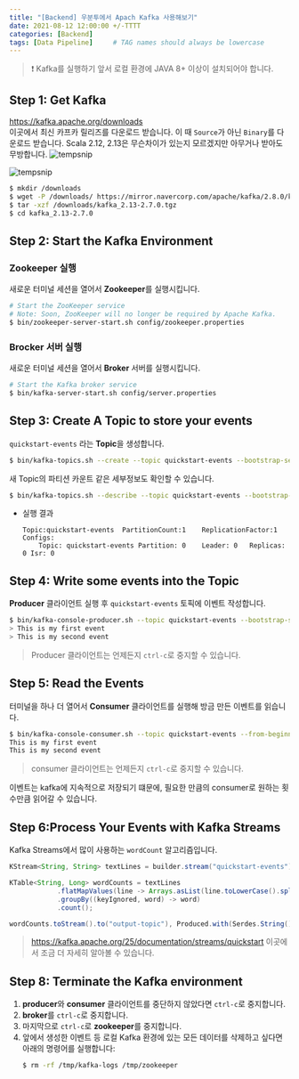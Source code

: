 ```yaml
---
title: "[Backend] 우분투에서 Apach Kafka 사용해보기"
date: 2021-08-12 12:00:00 +/-TTTT
categories: [Backend]
tags: [Data Pipeline]     # TAG names should always be lowercase
---
```

> ❗ Kafka를 실행하기 앞서 로컬 환경에 JAVA 8+ 이상이 설치되어야 합니다. 

## Step 1: Get Kafka
https://kafka.apache.org/downloads  
이곳에서 최신 카프카 릴리즈를 다운로드 받습니다. 이 때 `Source`가 아닌 `Binary`를 다운로드 받습니다. Scala 2.12, 2.13은 무슨차이가 있는지 모르겠지만 아무거나 받아도 무방합니다.
![tempsnip](https://user-images.githubusercontent.com/67721382/129180393-9c012dd4-13d0-4d18-8741-3a69fd60b745.png)

![tempsnip](https://user-images.githubusercontent.com/67721382/129180620-47319016-55e6-486b-87de-2eb73990a946.png)

```sh
$ mkdir /downloads
$ wget -P /downloads/ https://mirror.navercorp.com/apache/kafka/2.8.0/kafka_2.12-2.8.0.tgz
$ tar -xzf /downloads/kafka_2.13-2.7.0.tgz
$ cd kafka_2.13-2.7.0
```

## Step 2: Start the Kafka Environment
### Zookeeper 실행
새로운 터미널 세션을 열어서 **Zookeeper**를 실행시킵니다.
```sh
# Start the ZooKeeper service
# Note: Soon, ZooKeeper will no longer be required by Apache Kafka.
$ bin/zookeeper-server-start.sh config/zookeeper.properties
```

### Brocker 서버 실행
새로운 터미널 세션을 열어서 **Broker** 서버를 실행시킵니다.
```sh
# Start the Kafka broker service
$ bin/kafka-server-start.sh config/server.properties
```

## Step 3: Create A Topic to store your events
`quickstart-events` 라는 **Topic**을 생성합니다.
```sh
$ bin/kafka-topics.sh --create --topic quickstart-events --bootstrap-server localhost:9092
```
새 Topic의 파티션 카운트 같은 세부정보도 확인할 수 있습니다.
```sh
$ bin/kafka-topics.sh --describe --topic quickstart-events --bootstrap-server localhost:9092
```
* 실행 결과
    ```
    Topic:quickstart-events  PartitionCount:1    ReplicationFactor:1 Configs:
        Topic: quickstart-events Partition: 0    Leader: 0   Replicas: 0 Isr: 0
    ```

## Step 4: Write some events into the Topic
**Producer** 클라이언트 실행 후 `quickstart-events` 토픽에 이벤트 작성합니다.
```sh
$ bin/kafka-console-producer.sh --topic quickstart-events --bootstrap-server localhost:9092
> This is my first event
> This is my second event
```
> Producer 클라이언트는 언제든지 `ctrl-c`로 중지할 수 있습니다.

## Step 5: Read the Events
터미널을 하나 더 열어서 **Consumer** 클라이언트를 실행해 방금 만든 이벤트를 읽습니다.
```sh
$ bin/kafka-console-consumer.sh --topic quickstart-events --from-beginning --bootstrap-server localhost:9092
This is my first event
This is my second event
```
> consumer 클라이언트는 언제든지 `ctrl-c`로 중지할 수 있습니다.

이벤트는 kafka에 지속적으로 저장되기 떄문에, 필요한 만큼의 consumer로 원하는 횟수만큼 읽어갈 수 있습니다.

## Step 6:Process Your Events with Kafka Streams
Kafka Streams에서 많이 사용하는 `wordCount` 알고리즘입니다.
```java
KStream<String, String> textLines = builder.stream("quickstart-events");

KTable<String, Long> wordCounts = textLines
            .flatMapValues(line -> Arrays.asList(line.toLowerCase().split(" ")))
            .groupBy((keyIgnored, word) -> word)
            .count();

wordCounts.toStream().to("output-topic"), Produced.with(Serdes.String(), Serdes.Long()));
```
> https://kafka.apache.org/25/documentation/streams/quickstart 이곳에서 조금 더 자세히 알아볼 수 있습니다.

## Step 8: Terminate the Kafka environment
1. **producer**와 **consumer** 클라이언트를 중단하지 않았다면 `ctrl-c`로 중지합니다.
2. **broker**를 `ctrl-c`로 중지합니다.
3. 마지막으로 `ctrl-c`로 **zookeeper**를 중지합니다.
4. 앞에서 생성한 이벤트 등 로컬 Kafka 환경에 있는 모든 데이터를 삭제하고 싶다면 아래의 명령어를 실행합니다:
    ```sh
    $ rm -rf /tmp/kafka-logs /tmp/zookeeper
    ```